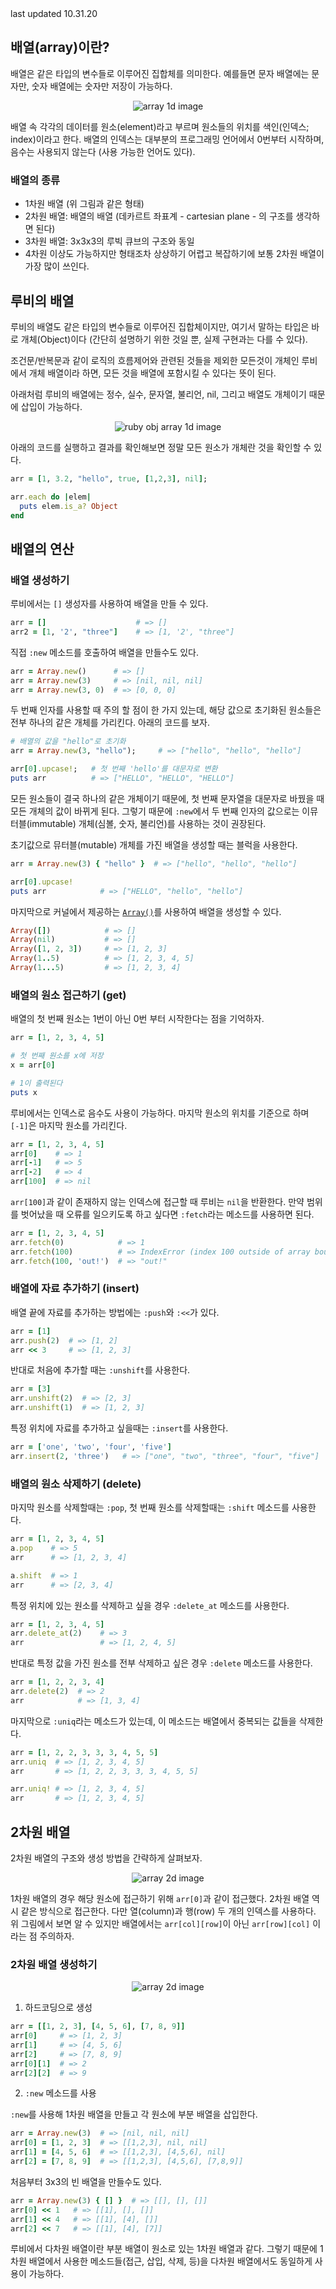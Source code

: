 <div class="update">
last updated 10.31.20
</div>

## 배열(array)이란?

배열은 같은 타입의 변수들로 이루어진 집합체를 의미한다. 예를들면 문자 배열에는 문자만, 숫자 배열에는 숫자만 저장이 가능하다.

<div style="text-align: center;">
  <img src="assets/data-structure/array/array1d-1.png" alt="array 1d image">
</div>

배열 속 각각의 데이터를 원소(element)라고 부르며 원소들의 위치를 색인(인덱스; index)이라고 한다. 
배열의 인덱스는 대부분의 프로그래밍 언어에서 0번부터 시작하며, 음수는 사용되지 않는다 (사용 가능한 언어도 있다).

### 배열의 종류 
- 1차원 배열 (위 그림과 같은 형태)
- 2차원 배열: 배열의 배열 (데카르트 좌표계 - cartesian plane - 의 구조를 생각하면 된다)
- 3차원 배열: 3x3x3의 루빅 큐브의 구조와 동일
- 4차원 이상도 가능하지만 형태조차 상상하기 어렵고 복잡하기에 보통 2차원 배열이 가장 많이 쓰인다.

## 루비의 배열
루비의 배열도 같은 타입의 변수들로 이루어진 집합체이지만, 여기서 말하는 타입은 바로 개체(Object)이다 (간단히 설명하기 위한 것일 뿐, 실제 구현과는 다를 수 있다). 

조건문/반복문과 같이 로직의 흐름제어와 관련된 것들을 제외한 모든것이 개체인 루비에서 개체 배열이라 하면, 모든 것을 배열에 포함시킬 수 있다는 뜻이 된다.

아래처럼 루비의 배열에는 정수, 실수, 문자열, 불리언, nil, 그리고 배열도 개체이기 때문에 삽입이 가능하다.
<div style="text-align: center;">
  <img src="assets/data-structure/array/array1d-2.png" alt="ruby obj array 1d image">
</div>

아래의 코드를 실행하고 결과를 확인해보면 정말 모든 원소가 개체란 것을 확인할 수 있다.
```rb
arr = [1, 3.2, "hello", true, [1,2,3], nil];

arr.each do |elem|
  puts elem.is_a? Object
end
```

## 배열의 연산

### 배열 생성하기

루비에서는 `[]` 생성자를 사용하여 배열을 만들 수 있다.

```rb
arr = []                    # => []
arr2 = [1, '2', "three"]    # => [1, '2', "three"]
```

직접 `:new` 메소드를 호출하여 배열을 만들수도 있다. 
```rb
arr = Array.new()      # => []
arr = Array.new(3)     # => [nil, nil, nil]
arr = Array.new(3, 0)  # => [0, 0, 0]
```

두 번째 인자를 사용할 때 주의 할 점이 한 가지 있는데, 해당 값으로 초기화된 원소들은 전부 하나의 같은 개체를 가리킨다. 아래의 코드를 보자.
```rb
# 배열의 값을 "hello"로 초기화
arr = Array.new(3, "hello");     # => ["hello", "hello", "hello"]

arr[0].upcase!;   # 첫 번째 'hello'를 대문자로 변환
puts arr          # => ["HELLO", "HELLO", "HELLO"] 
```

모든 원소들이 결국 하나의 같은 개체이기 때문에, 첫 번째 문자열을 대문자로 바꿨을 때 모든 개체의 값이 바뀌게 된다. 
그렇기 때문에 `:new`에서 두 번째 인자의 값으로는 이뮤터블(immutable) 개체(심볼, 숫자, 불리언)를 사용하는 것이 권장된다. 

초기값으로 뮤터블(mutable) 개체를 가진 배열을 생성할 때는 블럭을 사용한다.
```rb
arr = Array.new(3) { "hello" }  # => ["hello", "hello", "hello"]

arr[0].upcase!
puts arr            # => ["HELLO", "hello", "hello"]
```

마지막으로 커널에서 제공하는 [`Array()`](https://ruby-doc.org/core-2.7.0/Kernel.html#method-i-Array)를 사용하여 배열을 생성할 수 있다.
```rb
Array([])            # => []
Array(nil)           # => []
Array([1, 2, 3])     # => [1, 2, 3]
Array(1..5)          # => [1, 2, 3, 4, 5]
Array(1...5)         # => [1, 2, 3, 4]
```

### 배열의 원소 접근하기 (get)

배열의 첫 번째 원소는 1번이 아닌 0번 부터 시작한다는 점을 기억하자.
```rb
arr = [1, 2, 3, 4, 5]

# 첫 번째 원소를 x에 저장
x = arr[0]

# 1이 출력된다
puts x
```

루비에서는 인덱스로 음수도 사용이 가능하다.
마지막 원소의 위치를 기준으로 하며 `[-1]`은 마지막 원소를 가리킨다.
```rb
arr = [1, 2, 3, 4, 5]
arr[0]    # => 1
arr[-1]   # => 5
arr[-2]   # => 4
arr[100]  # => nil
```

`arr[100]`과 같이 존재하지 않는 인덱스에 접근할 때 루비는 `nil`을 반환한다. 만약 범위를 벗어났을 때 오류를 일으키도록 하고 싶다면 `:fetch`라는 메소드를 사용하면 된다.

```rb
arr = [1, 2, 3, 4, 5]
arr.fetch(0)            # => 1
arr.fetch(100)          # => IndexError (index 100 outside of array bounds: -5...5)
arr.fetch(100, 'out!')  # => "out!"
```

### 배열에 자료 추가하기 (insert)

배열 끝에 자료를 추가하는 방법에는 `:push`와 `:<<`가 있다.

```rb
arr = [1]
arr.push(2)  # => [1, 2]
arr << 3     # => [1, 2, 3]
```

반대로 처음에 추가할 때는 `:unshift`를 사용한다.
```rb
arr = [3]
arr.unshift(2)  # => [2, 3]
arr.unshift(1)  # => [1, 2, 3]
``` 

특정 위치에 자료를 추가하고 싶을때는 `:insert`를 사용한다.
```rb
arr = ['one', 'two', 'four', 'five']
arr.insert(2, 'three')   # => ["one", "two", "three", "four", "five"]
```

### 배열의 원소 삭제하기 (delete)

마지막 원소를 삭제할때는 `:pop`, 첫 번째 원소를 삭제할때는 `:shift` 메소드를 사용한다.

```rb
arr = [1, 2, 3, 4, 5]
a.pop    # => 5
arr      # => [1, 2, 3, 4]

a.shift  # => 1
arr      # => [2, 3, 4]
```

특정 위치에 있는 원소를 삭제하고 싶을 경우 `:delete_at` 메소드를 사용한다.
```rb
arr = [1, 2, 3, 4, 5]
arr.delete_at(2)    # => 3
arr                 # => [1, 2, 4, 5]
```

반대로 특정 값을 가진 원소를 전부 삭제하고 싶은 경우 `:delete` 메소드를 사용한다.
```rb
arr = [1, 2, 2, 3, 4]
arr.delete(2)  # => 2
arr            # => [1, 3, 4]
```

마지막으로 `:uniq`라는 메소드가 있는데, 이 메소드는 배열에서 중복되는 값들을 삭제한다.
```rb
arr = [1, 2, 2, 3, 3, 3, 4, 5, 5]
arr.uniq  # => [1, 2, 3, 4, 5]
arr       # => [1, 2, 2, 3, 3, 3, 4, 5, 5]

arr.uniq! # => [1, 2, 3, 4, 5]
arr       # => [1, 2, 3, 4, 5] 
```

## 2차원 배열
2차원 배열의 구조와 생성 방법을 간략하게 살펴보자. 

<div style="text-align: center;">
  <img src="assets/data-structure/array/array2d-1.png" alt="array 2d image">
</div>

1차원 배열의 경우 해당 원소에 접근하기 위해 `arr[0]`과 같이 접근했다. 
2차원 배열 역시 같은 방식으로 접근한다. 다만 열(column)과 행(row) 두 개의 인덱스를 사용하다.
위 그림에서 보면 알 수 있지만 배열에서는 `arr[col][row]`이 아닌 `arr[row][col]` 이라는 점 주의하자.

### 2차원 배열 생성하기

<div style="text-align: center;">
  <img src="assets/data-structure/array/array2d-2.png" alt="array 2d image" style="margin: 0;">
</div>

1. 하드코딩으로 생성
```rb
arr = [[1, 2, 3], [4, 5, 6], [7, 8, 9]]
arr[0]     # => [1, 2, 3]
arr[1]     # => [4, 5, 6]
arr[2]     # => [7, 8, 9]
arr[0][1]  # => 2
arr[2][2]  # => 9
```

2. `:new` 메소드를 사용

`:new`를 사용해 1차원 배열을 만들고 각 원소에 부분 배열을 삽입한다.

```rb
arr = Array.new(3)  # => [nil, nil, nil]
arr[0] = [1, 2, 3]  # => [[1,2,3], nil, nil]
arr[1] = [4, 5, 6]  # => [[1,2,3], [4,5,6], nil]
arr[2] = [7, 8, 9]  # => [[1,2,3], [4,5,6], [7,8,9]]
```

처음부터 3x3의 빈 배열을 만들수도 있다.
```rb
arr = Array.new(3) { [] }  # => [[], [], []]
arr[0] << 1   # => [[1], [], []]
arr[1] << 4   # => [[1], [4], []]
arr[2] << 7   # => [[1], [4], [7]]
```

루비에서 다차원 배열이란 부분 배열이 원소로 있는 1차원 배열과 같다. 그렇기 때문에 1차원 배열에서 사용한 메소드들(접근, 삽입, 삭제, 등)을 다차원 배열에서도 동일하게 사용이 가능하다.